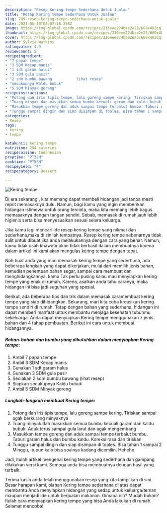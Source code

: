 ```yaml
---
description: "Resep Kering tempe Sederhana Untuk Jualan"
title: "Resep Kering tempe Sederhana Untuk Jualan"
slug: 789-resep-kering-tempe-sederhana-untuk-jualan
date: 2021-05-10T08:07:18.258Z
image: https://img-global.cpcdn.com/recipes/216eee224bae2e23/680x482cq70/kering-tempe-foto-resep-utama.jpg
thumbnail: https://img-global.cpcdn.com/recipes/216eee224bae2e23/680x482cq70/kering-tempe-foto-resep-utama.jpg
cover: https://img-global.cpcdn.com/recipes/216eee224bae2e23/680x482cq70/kering-tempe-foto-resep-utama.jpg
author: Sylvia Watkins
ratingvalue: 4.9
reviewcount: 5
recipeingredient:
- "7 papan tempe"
- "3 SDM Kecap manis"
- "1 sdt garam halus"
- "3 SDM gula pasir"
- "2 sdm bumbu bawang           lihat resep"
- "secukupnya Kaldu bubuk"
- "5 SDM Minyak goreng"
recipeinstructions:
- "Potong dan iris tipis tempe, lalu goreng sampe kering. Tiriskan sampai agak berkurang minyaknya"
- "Tuang minyak dan masukkan semua bumbu kecuali garam dan kaldu bubuk. Aduk terus sampai gula larut dan agak mengembang"
- "Masukkan tempe goreng dan aduk sampai tempe terbalut bumbu. Taburi garam halus dan bumbu kaldu. Koreksi rasa dan tiriskan"
- "Tunggu sampai dingin dan siap disimpan di toples. Bisa tahan 1 sampai 2 Minggu, itupun kalo bisa soalnya kadang dicemilin. Hehehe"
categories:
- Resep
tags:
- kering
- tempe

katakunci: kering tempe 
nutrition: 254 calories
recipecuisine: Indonesian
preptime: "PT32M"
cooktime: "PT55M"
recipeyield: "4"
recipecategory: Dessert

---
```



![Kering tempe](https://img-global.cpcdn.com/recipes/216eee224bae2e23/680x482cq70/kering-tempe-foto-resep-utama.jpg)

Di era  sekarang , kita memang dapat membeli hidangan jadi tanpa mesti repot memasaknya dulu. Namun, bagi kamu yang ingin memberikan hidangan istimewa untuk orang tercinta, maka kita memang lebih bagus memasaknya dengan tangan sendiri. Sebab, memasak di rumah jauh lebih higienis serta bisa menyesuaikan sesuai selera keluarga.

Jika kamu lagi mencari ide resep kering tempe yang nikmat dan sederhana,maka di sinilah tempatnya. Resep kering tempe  sebenarnya tidak sulit untuk dibuat jika anda melakukannya dengan cara yang benar. Namun, kamu tidak usah khawatir akan tidak berhasil dalam membuatnya 
karena dalam artikel ini kami akan mengulas kering tempe dengan tepat.  



Nah buat anda yang mau memasak kering tempe yang sederhana, ada beberapa langkah yang dapat dikerjakan, mulai dari memilih jenis bahan, kemudian penentuan bahan segar, sampai cara membuat dan menghidangkannya. kamu Tak perlu pusing kalau mau menyiapkan kering tempe yang enak di rumah. Karena, asalkan anda  tahu caranya, maka hidangan ini bisa jadi suguhan yang spesial.

Berikut, ada beberapa tips dan trik dalam memasak caramembuat kering tempe yang siap dihidangkan. Sekarang, mari kita coba kreasikan kering tempe sendiri di rumah. Tetap dengan bahan yang sederhana, hidangan ini dapat memberi manfaat untuk membantu menjaga kesehatan tubuhmu sekeluarga. Anda dapat menyiapkan Kering tempe menggunakan 7 jenis bahan dan 4 tahap pembuatan. Berikut ini cara untuk membuat hidangannya.

<!--inarticleads1-->

##### Bahan-bahan dan bumbu yang dibutuhkan dalam menyiapkan Kering tempe:

1. Ambil 7 papan tempe
1. Ambil 3 SDM Kecap manis
1. Gunakan 1 sdt garam halus
1. Gunakan 3 SDM gula pasir
1. Sediakan 2 sdm bumbu bawang           (lihat resep)
1. Siapkan secukupnya Kaldu bubuk
1. Ambil 5 SDM Minyak goreng




<!--inarticleads2-->

##### Langkah-langkah membuat Kering tempe:

1. Potong dan iris tipis tempe, lalu goreng sampe kering. Tiriskan sampai agak berkurang minyaknya
1. Tuang minyak dan masukkan semua bumbu kecuali garam dan kaldu bubuk. Aduk terus sampai gula larut dan agak mengembang
1. Masukkan tempe goreng dan aduk sampai tempe terbalut bumbu. Taburi garam halus dan bumbu kaldu. Koreksi rasa dan tiriskan
1. Tunggu sampai dingin dan siap disimpan di toples. Bisa tahan 1 sampai 2 Minggu, itupun kalo bisa soalnya kadang dicemilin. Hehehe




Jadi, itulah artikel mengenai  kering tempe  yang sederhana dan gampang dilakukan versi kami. Semoga anda bisa membuatnya dengan hasil yang terbaik. 

Terima kasih anda telah menggunakan resep yang kita tampilkan di sini. Besar harapan kami, olahan  Kering tempe sederhana di atas dapat membantu Anda menyiapkan hidangan yang sedap untuk keluarga/teman maupun menjadi ide untuk berjualan makanan. Gimana nih? Mudah bukan? Itulah cara menyiapkan kering tempe yang bisa Anda lakukan di rumah. Selamat mencoba!

